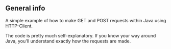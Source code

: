 ## General info
A simple example of how to make GET and POST requests within Java using HTTP-Client. 

The code is pretty much self-explanatory. If you know your way around Java, you'll understand exactly how the requests are made.
